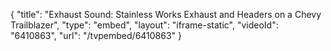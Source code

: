 {
    "title": "Exhaust Sound: Stainless Works Exhaust and Headers on a Chevy Trailblazer",
    "type": "embed",
    "layout": "iframe-static",
    "videoId": "6410863",
    "url": "\/tvpembed\/6410863"
}